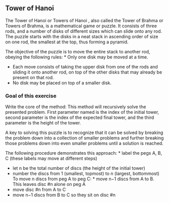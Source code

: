 ## Tower of Hanoi ##
The Tower of Hanoi or Towers of Hanoi , also called the Tower of Brahma or
Towers of Brahma, is a mathematical game or puzzle. It consists of three rods,
and a number of disks of different sizes which can slide onto any rod. The
puzzle starts with the disks in a neat stack in ascending order of size on one
rod, the smallest at the top, thus forming a pyramid.

The objective of the puzzle is to move the entire stack to another rod, obeying the following rules: *    Only one disk may be moved at a time.
*    Each move consists of taking the upper disk from one of the rods and
sliding it onto another rod, on top of the other disks that may already be
present on that rod.
*    No disk may be placed on top of a smaller disk.
### Goal of this exercise ###
Write the core of the method: This method will recursively solve the presented problem. First parameter
named is the index of the initial tower, second parameter is the index of the expected final tower, and the third
parameter is the height of the tower.

A key to solving this puzzle is to recognize that it can be solved by breaking
the problem down into a collection of smaller problems and further breaking
those problems down into even smaller problems until a solution is reached.

The following procedure demonstrates this approach: *    label the pegs A, B, C (these labels may move at different steps)
*    let n be the total number of discs (the height of the initial tower)
*    number the discs from 1 (smallest, topmost) to n (largest, bottommost)
To move n discs from peg A to peg C: *    move n−1 discs from A to B. This leaves disc #n alone on peg A
*    move disc #n from A to C
*    move n−1 discs from B to C so they sit on disc #n

